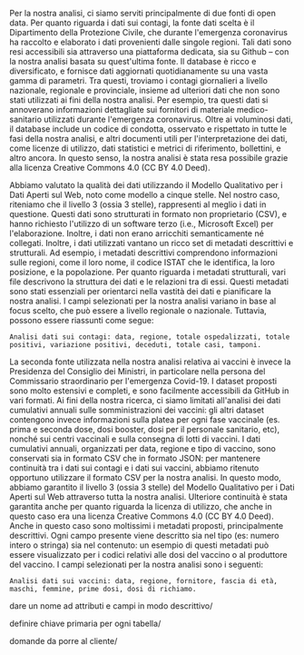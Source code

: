 Per la nostra analisi, ci siamo serviti principalmente di due fonti di open data. Per quanto riguarda i dati sui contagi, la fonte dati scelta è il Dipartimento della Protezione Civile, che durante l'emergenza coronavirus ha raccolto e elaborato i dati provenienti dalle singole regioni. Tali dati sono resi accessibili sia attraverso una piattaforma dedicata, sia su Github – con la nostra analisi basata su quest'ultima fonte. Il database è ricco e diversificato, e fornisce dati aggiornati quotidianamente su una vasta gamma di parametri. Tra questi, troviamo i contagi giornalieri a livello nazionale, regionale e provinciale, insieme ad ulteriori dati che non sono stati utilizzati ai fini della nostra analisi. Per esempio, tra questi dati si annoverano informazioni dettagliate sui fornitori di materiale medico-sanitario utilizzati durante l'emergenza coronavirus. Oltre ai voluminosi dati, il database include un codice di condotta, osservato e rispettato in tutte le fasi della nostra analisi, e altri documenti utili per l'interpretazione dei dati, come licenze di utilizzo, dati statistici e metrici di riferimento, bollettini, e altro ancora. In questo senso, la nostra analisi è stata resa possibile grazie alla licenza Creative Commons 4.0 (CC BY 4.0 Deed).

Abbiamo valutato la qualità dei dati utilizzando il Modello Qualitativo per i Dati Aperti sul Web, noto come modello a cinque stelle. Nel nostro caso, riteniamo che il livello 3 (ossia 3 stelle), rappresenti al meglio i dati in questione. Questi dati sono strutturati in formato non proprietario (CSV), e hanno richiesto l'utilizzo di un software terzo (i.e., Microsoft Excel) per l'elaborazione. Inoltre, i dati non erano arricchiti semanticamente né collegati. Inoltre, i dati utilizzati vantano un ricco set di metadati descrittivi e strutturali. Ad esempio, i metadati descrittivi comprendono informazioni sulle regioni, come il loro nome, il codice ISTAT che le identifica, la loro posizione, e la popolazione. Per quanto riguarda i metadati strutturali, vari file descrivono la struttura dei dati e le relazioni tra di essi. Questi metadati sono stati essenziali per orientarci nella vastità dei dati e pianificare la nostra analisi. I campi selezionati per la nostra analisi variano in base al focus scelto, che può essere a livello regionale o nazionale. Tuttavia, possono essere riassunti come segue:

    Analisi dati sui contagi: data, regione, totale ospedalizzati, totale positivi, variazione positivi, deceduti, totale casi, tamponi.


La seconda fonte utilizzata nella nostra analisi relativa ai vaccini è invece la Presidenza del Consiglio dei Ministri, in particolare nella persona del Commissario straordinario per l'emergenza Covid-19. I dataset proposti sono molto estensivi e completi, e sono facilmente accessibili da GitHub in vari formati. Ai fini della nostra ricerca, ci siamo limitati all'analisi dei dati cumulativi annuali sulle somministrazioni dei vaccini: gli altri dataset contengono invece informazioni sulla platea per ogni fase vaccinale (es. prima e seconda dose, dosi booster, dosi per il personale sanitario, etc), nonché sui centri vaccinali e sulla consegna di lotti di vaccini. 
I dati cumulativi annuali, organizzati per data, regione e tipo di vaccino, sono conservati sia in formato CSV che in formato JSON: per mantenere continuità tra i dati sui contagi e i dati sui vaccini, abbiamo ritenuto opportuno utilizzare il formato CSV per la nostra analisi. In questo modo, abbiamo garantito il livello 3 (ossia 3 stelle) del Modello Qualitativo per i Dati Aperti sul Web attraverso tutta la nostra analisi. Ulteriore continuità è stata garantita anche per quanto riguarda la licenza di utilizzo, che anche in questo caso era una licenza Creative Commons 4.0 (CC BY 4.0 Deed).
Anche in questo caso sono moltissimi i metadati proposti, principalmente descrittivi. Ogni campo presente viene descritto sia nel tipo (es: numero intero o stringa) sia nel contenuto: un esempio di questi metadati può essere visualizzato per i codici relativi alle dosi del vaccino o al produttore del vaccino. I campi selezionati per la nostra analisi sono i seguenti:
    
    Analisi dati sui vaccini: data, regione, fornitore, fascia di età, maschi, femmine, prime dosi, dosi di richiamo.


dare un nome ad attributi e campi in modo descrittivo/

definire chiave primaria per ogni tabella/

domande da porre al cliente/

